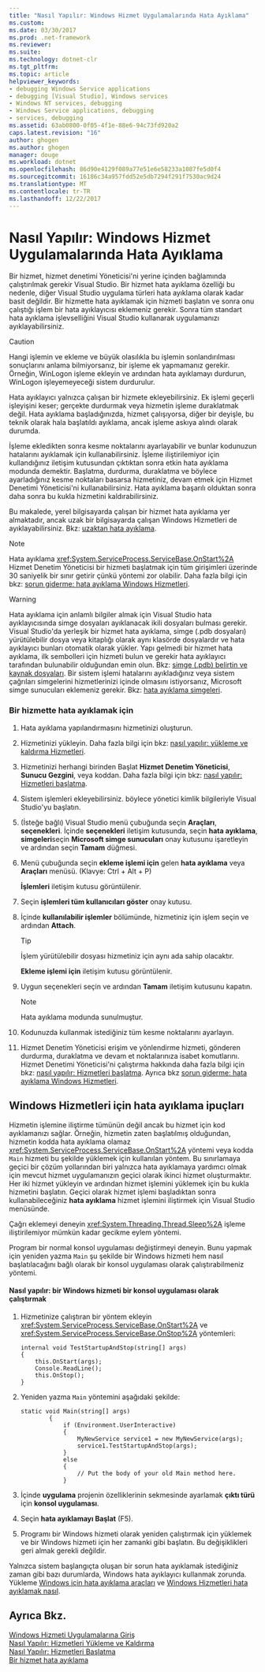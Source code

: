 ```yaml
---
title: "Nasıl Yapılır: Windows Hizmet Uygulamalarında Hata Ayıklama"
ms.custom: 
ms.date: 03/30/2017
ms.prod: .net-framework
ms.reviewer: 
ms.suite: 
ms.technology: dotnet-clr
ms.tgt_pltfrm: 
ms.topic: article
helpviewer_keywords:
- debugging Windows Service applications
- debugging [Visual Studio], Windows services
- Windows NT services, debugging
- Windows Service applications, debugging
- services, debugging
ms.assetid: 63ab0800-0f05-4f1e-88e6-94c73fd920a2
caps.latest.revision: "16"
author: ghogen
ms.author: ghogen
manager: douge
ms.workload: dotnet
ms.openlocfilehash: 86d90e4129f089a77e51e6e58233a1087fe5d0f4
ms.sourcegitcommit: 16186c34a957fdd52e5db7294f291f7530ac9d24
ms.translationtype: MT
ms.contentlocale: tr-TR
ms.lasthandoff: 12/22/2017
---
```

# <a name="how-to-debug-windows-service-applications"></a>Nasıl Yapılır: Windows Hizmet Uygulamalarında Hata Ayıklama
Bir hizmet, hizmet denetimi Yöneticisi'ni yerine içinden bağlamında çalıştırılmak gerekir Visual Studio. Bir hizmet hata ayıklama özelliği bu nedenle, diğer Visual Studio uygulama türleri hata ayıklama olarak kadar basit değildir. Bir hizmette hata ayıklamak için hizmeti başlatın ve sonra onu çalıştığı işlem bir hata ayıklayıcısı eklemeniz gerekir. Sonra tüm standart hata ayıklama işlevselliğini Visual Studio kullanarak uygulamanızı ayıklayabilirsiniz.  
  
> [!CAUTION]
>  Hangi işlemin ve ekleme ve büyük olasılıkla bu işlemin sonlandırılması sonuçlarını anlama bilmiyorsanız, bir işleme ek yapmamanız gerekir. Örneğin, WinLogon işleme ekleyin ve ardından hata ayıklamayı durdurun, WinLogon işleyemeyeceği sistem durdurulur.  
  
 Hata ayıklayıcı yalnızca çalışan bir hizmete ekleyebilirsiniz. Ek işlemi geçerli işleyişini keser; gerçekte durdurmak veya hizmetin işleme duraklatmak değil. Hata ayıklama başladığınızda, hizmet çalışıyorsa, diğer bir deyişle, bu teknik olarak hala başlatıldı ayıklama, ancak işleme askıya alındı olarak durumda.  
  
 İşleme ekledikten sonra kesme noktalarını ayarlayabilir ve bunlar kodunuzun hatalarını ayıklamak için kullanabilirsiniz. İşleme iliştirilemiyor için kullandığınız iletişim kutusundan çıktıktan sonra etkin hata ayıklama modunda demektir. Başlatma, durdurma, duraklatma ve böylece ayarladığınız kesme noktaları basarsa hizmetiniz, devam etmek için Hizmet Denetimi Yöneticisi'ni kullanabilirsiniz. Hata ayıklama başarılı olduktan sonra daha sonra bu kukla hizmetini kaldırabilirsiniz.  
  
 Bu makalede, yerel bilgisayarda çalışan bir hizmet hata ayıklama yer almaktadır, ancak uzak bir bilgisayarda çalışan Windows Hizmetleri de ayıklayabilirsiniz. Bkz: [uzaktan hata ayıklama](/visualstudio/debugger/debug-installed-app-package).  
  
> [!NOTE]
>  Hata ayıklama <xref:System.ServiceProcess.ServiceBase.OnStart%2A> Hizmet Denetim Yöneticisi bir hizmeti başlatmak için tüm girişimleri üzerinde 30 saniyelik bir sınır getirir çünkü yöntemi zor olabilir. Daha fazla bilgi için bkz: [sorun giderme: hata ayıklama Windows Hizmetleri](../../../docs/framework/windows-services/troubleshooting-debugging-windows-services.md).  
  
> [!WARNING]
>  Hata ayıklama için anlamlı bilgiler almak için Visual Studio hata ayıklayıcısında simge dosyaları ayıklanacak ikili dosyaları bulması gerekir. Visual Studio'da yerleşik bir hizmet hata ayıklama, simge (.pdb dosyaları) yürütülebilir dosya veya kitaplığı olarak aynı klasörde dosyalardır ve hata ayıklayıcı bunları otomatik olarak yükler. Yapı gelmedi bir hizmet hata ayıklama, ilk sembolleri için hizmeti bulun ve gerekir hata ayıklayıcı tarafından bulunabilir olduğundan emin olun. Bkz: [simge (.pdb) belirtin ve kaynak dosyaları](http://msdn.microsoft.com/library/1105e169-5272-4e7c-b3e7-cda1b7798a6b). Bir sistem işlemi hatalarını ayıkladığınız veya sistem çağrıları simgelerini hizmetlerinizi içinde olmasını istiyorsanız, Microsoft simge sunucuları eklemeniz gerekir. Bkz: [hata ayıklama simgeleri](http://msdn.microsoft.com/windows/desktop/ee416588.aspx).  
  
### <a name="to-debug-a-service"></a>Bir hizmette hata ayıklamak için  
  
1.  Hata ayıklama yapılandırmasını hizmetinizi oluşturun.  
  
2.  Hizmetinizi yükleyin. Daha fazla bilgi için bkz: [nasıl yapılır: yükleme ve kaldırma Hizmetleri](../../../docs/framework/windows-services/how-to-install-and-uninstall-services.md).  
  
3.  Hizmetinizi herhangi birinden Başlat **Hizmet Denetim Yöneticisi**, **Sunucu Gezgini**, veya koddan. Daha fazla bilgi için bkz: [nasıl yapılır: Hizmetleri başlatma](../../../docs/framework/windows-services/how-to-start-services.md).  
  
4.  Sistem işlemleri ekleyebilirsiniz. böylece yönetici kimlik bilgileriyle Visual Studio'yu başlatın.  
  
5.  (İsteğe bağlı) Visual Studio menü çubuğunda seçin **Araçları**, **seçenekleri**. İçinde **seçenekleri** iletişim kutusunda, seçin **hata ayıklama**, **simgeleri**seçin **Microsoft simge sunucuları** onay kutusunu işaretleyin ve ardından seçin **Tamam** düğmesi.  
  
6.  Menü çubuğunda seçin **ekleme işlemi için** gelen **hata ayıklama** veya **Araçları** menüsü. (Klavye: Ctrl + Alt + P)  
  
     **İşlemleri** iletişim kutusu görüntülenir.  
  
7.  Seçin **işlemleri tüm kullanıcıları göster** onay kutusu.  
  
8.  İçinde **kullanılabilir işlemler** bölümünde, hizmetiniz için işlem seçin ve ardından **Attach**.  
  
    > [!TIP]
    >  İşlem yürütülebilir dosyası hizmetiniz için aynı ada sahip olacaktır.  
  
     **Ekleme işlemi için** iletişim kutusu görüntülenir.  
  
9. Uygun seçenekleri seçin ve ardından **Tamam** iletişim kutusunu kapatın.  
  
    > [!NOTE]
    >  Hata ayıklama modunda sunulmuştur.  
  
10. Kodunuzda kullanmak istediğiniz tüm kesme noktalarını ayarlayın.  
  
11. Hizmet Denetim Yöneticisi erişim ve yönlendirme hizmeti, gönderen durdurma, duraklatma ve devam et noktalarınıza isabet komutlarını. Hizmet Denetimi Yöneticisi'ni çalıştırma hakkında daha fazla bilgi için bkz: [nasıl yapılır: Hizmetleri başlatma](../../../docs/framework/windows-services/how-to-start-services.md). Ayrıca bkz [sorun giderme: hata ayıklama Windows Hizmetleri](../../../docs/framework/windows-services/troubleshooting-debugging-windows-services.md).  
  
## <a name="debugging-tips-for-windows-services"></a>Windows Hizmetleri için hata ayıklama ipuçları  
 Hizmetin işlemine iliştirme tümünün değil ancak bu hizmet için kod ayıklamanızı sağlar. Örneğin, hizmetin zaten başlatılmış olduğundan, hizmetin kodda hata ayıklama olamaz <xref:System.ServiceProcess.ServiceBase.OnStart%2A> yöntemi veya kodda `Main` hizmeti bu şekilde yüklemek için kullanılan yöntem. Bu sınırlamaya geçici bir çözüm yollarından biri yalnızca hata ayıklamaya yardımcı olmak için mevcut hizmet uygulamanızın geçici olarak ikinci hizmet oluşturmaktır. Her iki hizmet yükleyin ve ardından hizmet işlemini yüklemek için bu kukla hizmetini başlatın. Geçici olarak hizmet işlemi başladıktan sonra kullanabileceğiniz **hata ayıklama** hizmet işlemini iliştirmek için Visual Studio menüsünde.  
  
 Çağrı eklemeyi deneyin <xref:System.Threading.Thread.Sleep%2A> işleme iliştirilemiyor mümkün kadar gecikme eylem yöntemi.  
  
 Program bir normal konsol uygulaması değiştirmeyi deneyin. Bunu yapmak için yeniden yazma `Main` şu şekilde bir Windows hizmeti hem nasıl başlatılacağını bağlı olarak bir konsol uygulaması olarak çalıştırabilmeniz yöntemi.  
  
#### <a name="how-to-run-a-windows-service-as-a-console-application"></a>Nasıl yapılır: bir Windows hizmeti bir konsol uygulaması olarak çalıştırmak  
  
1.  Hizmetinize çalıştıran bir yöntem ekleyin <xref:System.ServiceProcess.ServiceBase.OnStart%2A> ve <xref:System.ServiceProcess.ServiceBase.OnStop%2A> yöntemleri:  
  
    ```  
    internal void TestStartupAndStop(string[] args)  
    {  
        this.OnStart(args);  
        Console.ReadLine();  
        this.OnStop();  
    }  
    ```  
  
2.  Yeniden yazma `Main` yöntemini aşağıdaki şekilde:  
  
    ```  
    static void Main(string[] args)  
            {  
                if (Environment.UserInteractive)  
                {  
                    MyNewService service1 = new MyNewService(args);  
                    service1.TestStartupAndStop(args);  
                }  
                else  
                {  
                    // Put the body of your old Main method here.  
                }  
    ```  
  
3.  İçinde **uygulama** projenin özelliklerinin sekmesinde ayarlamak **çıktı türü** için **konsol uygulaması**.  
  
4.  Seçin **hata ayıklamayı Başlat** (F5).  
  
5.  Programı bir Windows hizmeti olarak yeniden çalıştırmak için yüklemek ve bir Windows hizmeti için her zamanki gibi başlatın. Bu değişiklikleri geri almak gerekli değildir.  
  
 Yalnızca sistem başlangıçta oluşan bir sorun hata ayıklamak istediğiniz zaman gibi bazı durumlarda, Windows hata ayıklayıcı kullanmak zorunda. Yükleme [Windows için hata ayıklama araçları](http://msdn.microsoft.com/windows/hardware/hh852365) ve [Windows Hizmetleri hata ayıklamak nasıl](http://support.microsoft.com/kb/824344).  
  
## <a name="see-also"></a>Ayrıca Bkz.  
 [Windows Hizmeti Uygulamalarına Giriş](../../../docs/framework/windows-services/introduction-to-windows-service-applications.md)  
 [Nasıl Yapılır: Hizmetleri Yükleme ve Kaldırma](../../../docs/framework/windows-services/how-to-install-and-uninstall-services.md)  
 [Nasıl Yapılır: Hizmetleri Başlatma](../../../docs/framework/windows-services/how-to-start-services.md)  
 [Bir hizmet hata ayıklama](http://msdn.microsoft.com/library/windows/desktop/ms682546.aspx)
